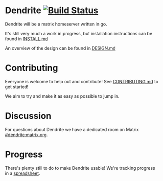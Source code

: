 # Dendrite [![Build Status](https://travis-ci.org/poulad/dendrite.svg?branch=master)](https://travis-ci.org/poulad/dendrite)

Dendrite will be a matrix homeserver written in go.

It's still very much a work in progress, but installation instructions can
be found in [INSTALL.md](INSTALL.md)

An overview of the design can be found in [DESIGN.md](DESIGN.md)

# Contributing

Everyone is welcome to help out and contribute! See [CONTRIBUTING.md](CONTRIBUTING.md)
to get started!

We aim to try and make it as easy as possible to jump in.

# Discussion

For questions about Dendrite we have a dedicated room on Matrix
[#dendrite:matrix.org](https://riot.im/develop/#/room/#dendrite:matrix.org).

# Progress

There's plenty still to do to make Dendrite usable! We're tracking progress in
a [spreadsheet](https://docs.google.com/spreadsheets/d/1tkMNpIpPjvuDJWjPFbw_xzNzOHBA-Hp50Rkpcr43xTw).
